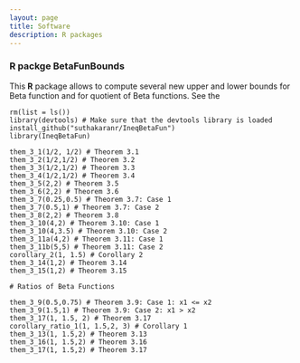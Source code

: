 ```yaml
---
layout: page
title: Software
description: R packages
---
```


### R packge <a style="text-decoration:none" href="https://github.com/suthakaranr/IneqBetaFun" target="_blank" rel="noopener noreferrer">BetaFunBounds</a> 
This **R** package allows to compute several new upper and lower bounds for Beta function and for quotient of Beta functions. See the 


```{r}
rm(list = ls())
library(devtools) # Make sure that the devtools library is loaded
install_github("suthakaranr/IneqBetaFun")
library(IneqBetaFun)

them_3_1(1/2, 1/2) # Theorem 3.1
them_3_2(1/2,1/2) # Theorem 3.2
them_3_3(1/2,1/2) # Theorem 3.3
them_3_4(1/2,1/2) # Theorem 3.4
them_3_5(2,2) # Theorem 3.5
them_3_6(2,2) # Theorem 3.6
them_3_7(0.25,0.5) # Theorem 3.7: Case 1
them_3_7(0.5,1) # Theorem 3.7: Case 2
them_3_8(2,2) # Theorem 3.8
them_3_10(4,2) # Theorem 3.10: Case 1
them_3_10(4,3.5) # Theorem 3.10: Case 2
them_3_11a(4,2) # Theorem 3.11: Case 1
them_3_11b(5,5) # Theorem 3.11: Case 2
corollary_2(1, 1.5) # Corollary 2
them_3_14(1,2) # Theorem 3.14
them_3_15(1,2) # Theorem 3.15

# Ratios of Beta Functions

them_3_9(0.5,0.75) # Theorem 3.9: Case 1: x1 <= x2
them_3_9(1.5,1) # Theorem 3.9: Case 2: x1 > x2
them_3_17(1, 1.5, 2) # Theorem 3.17
corollary_ratio_1(1, 1.5,2, 3) # Corollary 1
them_3_13(1, 1.5,2) # Theorem 3.13
them_3_16(1, 1.5,2) # Theorem 3.16
them_3_17(1, 1.5,2) # Theorem 3.17
```

